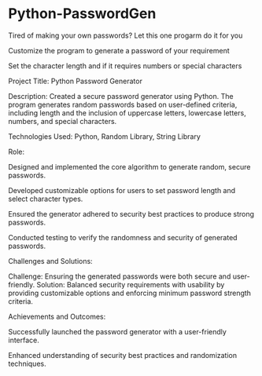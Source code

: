 # Python-PasswordGen
Tired of making your own passwords? Let this one progarm do it for you

Customize the program to generate a password of your requirement

Set the character length and if it requires numbers or special characters

Project Title: Python Password Generator

Description: Created a secure password generator using Python. The program generates random passwords based on user-defined criteria, including length and the inclusion of uppercase letters, lowercase letters, numbers, and special characters.

Technologies Used: Python, Random Library, String Library

Role:

Designed and implemented the core algorithm to generate random, secure passwords.

Developed customizable options for users to set password length and select character types.

Ensured the generator adhered to security best practices to produce strong passwords.

Conducted testing to verify the randomness and security of generated passwords.

Challenges and Solutions:

Challenge: Ensuring the generated passwords were both secure and user-friendly. Solution: Balanced security requirements with usability by providing customizable options and enforcing minimum password strength criteria.

Achievements and Outcomes:

Successfully launched the password generator with a user-friendly interface.

Enhanced understanding of security best practices and randomization techniques.
